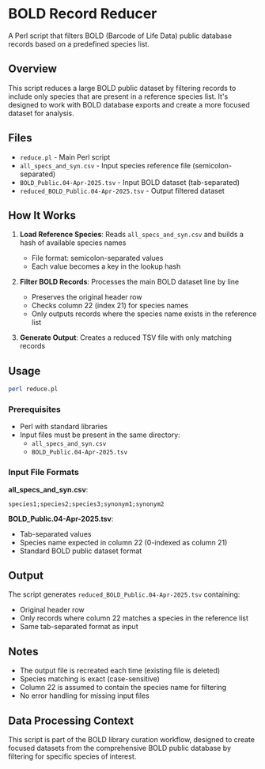 # BOLD Record Reducer

A Perl script that filters BOLD (Barcode of Life Data) public database records based on a predefined species list.

## Overview

This script reduces a large BOLD public dataset by filtering records to include only species that are present in a reference species list. It's designed to work with BOLD database exports and create a more focused dataset for analysis.

## Files

- `reduce.pl` - Main Perl script
- `all_specs_and_syn.csv` - Input species reference file (semicolon-separated)
- `BOLD_Public.04-Apr-2025.tsv` - Input BOLD dataset (tab-separated)
- `reduced_BOLD_Public.04-Apr-2025.tsv` - Output filtered dataset

## How It Works

1. **Load Reference Species**: Reads `all_specs_and_syn.csv` and builds a hash of available species names
   - File format: semicolon-separated values
   - Each value becomes a key in the lookup hash

2. **Filter BOLD Records**: Processes the main BOLD dataset line by line
   - Preserves the original header row
   - Checks column 22 (index 21) for species names
   - Only outputs records where the species name exists in the reference list

3. **Generate Output**: Creates a reduced TSV file with only matching records

## Usage

```bash
perl reduce.pl
```

### Prerequisites

- Perl with standard libraries
- Input files must be present in the same directory:
  - `all_specs_and_syn.csv`
  - `BOLD_Public.04-Apr-2025.tsv`
### Input File Formats

**all_specs_and_syn.csv**:
```
species1;species2;species3;synonym1;synonym2
```

**BOLD_Public.04-Apr-2025.tsv**:
- Tab-separated values
- Species name expected in column 22 (0-indexed as column 21)
- Standard BOLD public dataset format

## Output

The script generates `reduced_BOLD_Public.04-Apr-2025.tsv` containing:
- Original header row
- Only records where column 22 matches a species in the reference list
- Same tab-separated format as input

## Notes

- The output file is recreated each time (existing file is deleted)
- Species matching is exact (case-sensitive)
- Column 22 is assumed to contain the species name for filtering
- No error handling for missing input files

## Data Processing Context

This script is part of the BOLD library curation workflow, designed to create focused datasets from the comprehensive BOLD public database by filtering for specific species of interest.